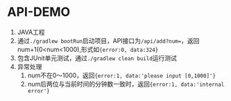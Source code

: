 # API-DEMO

1. JAVA工程
2. 通过`./gradlew bootRun`启动项目，API接口为`/api/add?num=`，返回num+1(0<num<1000),形式如`{error:0, data:324}`
3. 包含JUnit单元测试，通过`./gradlew clean build`运行测试
4. 异常处理
    1. num不在0～1000，返回`{error:1, data:'please input [0,1000]'}`
    2. num后两位与当前时间的分钟数一致时，返回`{error:1, data:'internal error'}`

